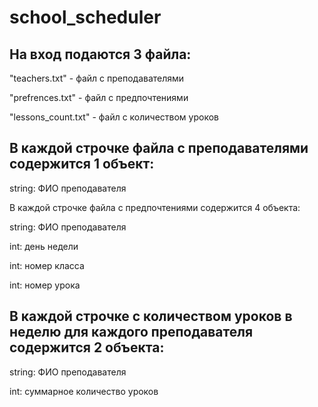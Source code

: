 # school_scheduler


## **На вход подаются 3 файла:**

"teachers.txt" - файл с преподавателями

"prefrences.txt" - файл с предпочтениями

"lessons_count.txt" - файл с количеством уроков


## **В каждой строчке файла с преподавателями содержится 1 объект:**

string: ФИО преподавателя

В каждой строчке файла с предпочтениями содержится 4 объекта:

string: ФИО преподавателя

int: день недели 

int: номер класса 

int: номер урока 


## **В каждой строчке с количеством уроков в неделю для каждого преподавателя содержится 2 объекта:**

string: ФИО преподавателя

int: суммарное количество уроков

